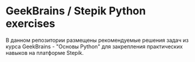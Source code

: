 # GeekBrains / Stepik Python exercises

В данном репозитории размещены рекомендуемые решения задач из курса GeekBrains - "Основы Python" для закрепления практических навыков на платформе Stepik.